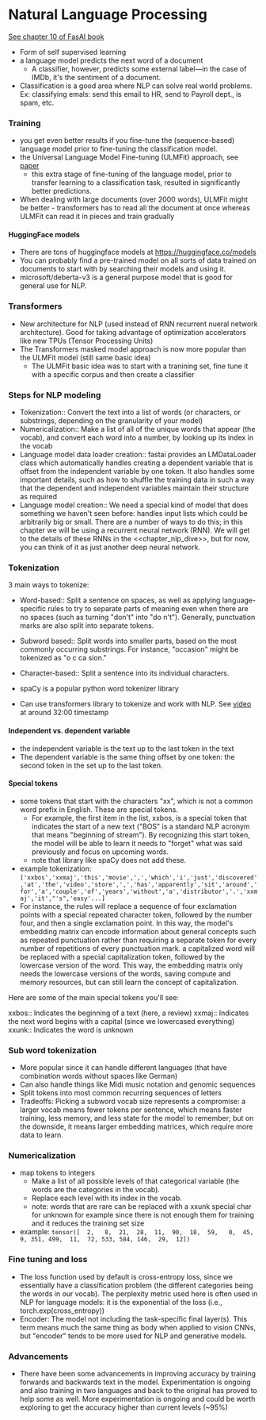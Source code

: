 # Natural Language Processing

[See chapter 10 of FasAI book](https://github.com/fastai/fastbook/blob/master/10_nlp.ipynb)

- Form of self supervised learning
- a language model predicts the next word of a document
  - A classifier, however, predicts some external label—in the case of IMDb, it's the sentiment of a document.
- Classification is a good area where NLP can solve real world problems. Ex: classifying emals: send this email to HR, send to Payroll dept., is spam, etc.

### Training

- you get even better results if you fine-tune the (sequence-based) language model prior to fine-tuning the classification model.
- the Universal Language Model Fine-tuning (ULMFit) approach, see [paper](https://arxiv.org/abs/1801.06146)
  - this extra stage of fine-tuning of the language model, prior to transfer learning to a classification task, resulted in significantly better predictions.
- When dealing with large documents (over 2000 words), ULMFit might be better - transformers has to read all the document at once whereas ULMFit can read it in pieces and train gradually

#### HuggingFace models

- There are tons of huggingface models at https://huggingface.co/models
- You can probably find a pre-trained model on all sorts of data trained on documents to start with by searching their models and using it.
- microsoft/deberta-v3 is a general purpose model that is good for general use for NLP.

### Transformers

- New architecture for NLP (used instead of RNN recurrent nueral network architecture). Good for taking advantage of optimization accelerators like new TPUs (Tensor Processing Units)
- The Transformers masked model approach is now more popular than the ULMFit model (still same basic idea)
  - The ULMFit basic idea was to start with a tranining set, fine tune it with a specific corpus and then create a classifier

### Steps for NLP modeling

- Tokenization:: Convert the text into a list of words (or characters, or substrings, depending on the granularity of your model)
- Numericalization:: Make a list of all of the unique words that appear (the vocab), and convert each word into a number, by looking up its index in the vocab
- Language model data loader creation:: fastai provides an LMDataLoader class which automatically handles creating a dependent variable that is offset from the independent variable by one token. It also handles some important details, such as how to shuffle the training data in such a way that the dependent and independent variables maintain their structure as required
- Language model creation:: We need a special kind of model that does something we haven't seen before: handles input lists which could be arbitrarily big or small. There are a number of ways to do this; in this chapter we will be using a recurrent neural network (RNN). We will get to the details of these RNNs in the <<chapter_nlp_dive>>, but for now, you can think of it as just another deep neural network.

### Tokenization

3 main ways to tokenize:

- Word-based:: Split a sentence on spaces, as well as applying language-specific rules to try to separate parts of meaning even when there are no spaces (such as turning "don't" into "do n't"). Generally, punctuation marks are also split into separate tokens.
- Subword based:: Split words into smaller parts, based on the most commonly occurring substrings. For instance, "occasion" might be tokenized as "o c ca sion."
- Character-based:: Split a sentence into its individual characters.
- spaCy is a popular python word tokenizer library

- Can use transformers library to tokenize and work with NLP. See [video](https://www.youtube.com/watch?v=toUgBQv1BT8) at around 32:00 timestamp

#### Independent vs. dependent variable

- the independent variable is the text up to the last token in the text
- The dependent variable is the same thing offset by one token: the second token in the set up to the last token.

#### Special tokens

- some tokens that start with the characters "xx", which is not a common word prefix in English. These are special tokens.
  - For example, the first item in the list, xxbos, is a special token that indicates the start of a new text ("BOS" is a standard NLP acronym that means "beginning of stream"). By recognizing this start token, the model will be able to learn it needs to "forget" what was said previously and focus on upcoming words.
  - note that library like spaCy does not add these.
- example tokenization: `['xxbos','xxmaj','this','movie',',','which','i','just','discovered','at','the','video','store',',','has','apparently','sit','around','for','a','couple','of','years','without','a','distributor','.','xxmaj','it',"'s",'easy'...]`
- For instance, the rules will replace a sequence of four exclamation points with a special repeated character token, followed by the number four, and then a single exclamation point. In this way, the model's embedding matrix can encode information about general concepts such as repeated punctuation rather than requiring a separate token for every number of repetitions of every punctuation mark. a capitalized word will be replaced with a special capitalization token, followed by the lowercase version of the word. This way, the embedding matrix only needs the lowercase versions of the words, saving compute and memory resources, but can still learn the concept of capitalization.

Here are some of the main special tokens you'll see:

xxbos:: Indicates the beginning of a text (here, a review)
xxmaj:: Indicates the next word begins with a capital (since we lowercased everything)
xxunk:: Indicates the word is unknown

### Sub word tokenization

- More popular since it can handle different languages (that have combination words without spaces like German)
- Can also handle things like Midi music notation and genomic sequences
- Split tokens into most common recurring sequences of letters
- Tradeoffs: Picking a subword vocab size represents a compromise: a larger vocab means fewer tokens per sentence, which means faster training, less memory, and less state for the model to remember; but on the downside, it means larger embedding matrices, which require more data to learn.

### Numericalization

- map tokens to integers
  - Make a list of all possible levels of that categorical variable (the words are the categories in the vocab).
  - Replace each level with its index in the vocab.
  - note: words that are rare can be replaced with a xxunk special char for unknown for example since there is not enough them for training and it reduces the training set size
- example: `tensor([  2,   8,  21,  28,  11,  90,  18,  59,   0,  45,   9, 351, 499,  11,  72, 533, 584, 146,  29,  12])`

### Fine tuning and loss

- The loss function used by default is cross-entropy loss, since we essentially have a classification problem (the different categories being the words in our vocab). The perplexity metric used here is often used in NLP for language models: it is the exponential of the loss (i.e., torch.exp(cross_entropy))
- Encoder: The model not including the task-specific final layer(s). This term means much the same thing as body when applied to vision CNNs, but "encoder" tends to be more used for NLP and generative models.

### Advancements

- There have been some advancements in improving accuracy by training forwards and backwards text in the model. Experimentation is ongoing and also training in two languages and back to the original has proved to help some as well. More experimentation is ongoing and could be worth exploring to get the accuracy higher than current levels (~95%)
